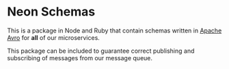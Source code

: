 # Neon Schemas

This is a package in Node and Ruby that contain schemas written in [Apache
Avro](https://avro.apache.org/docs/current/spec.html#schemas) for **all** of our
microservices.

This package can be included to guarantee correct publishing and subscribing of
messages from our message queue.
